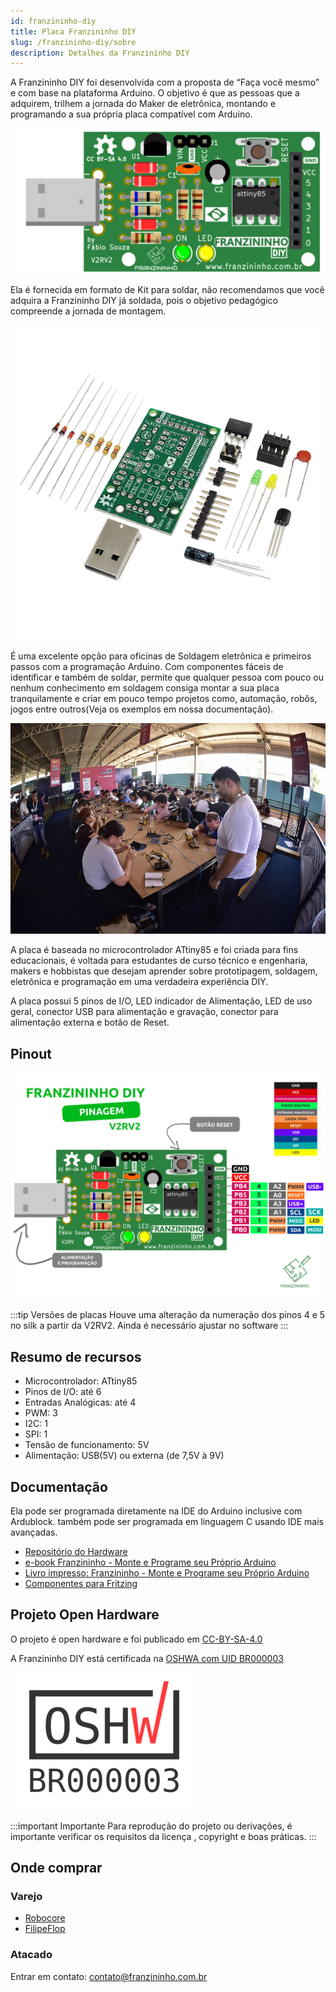 ```yaml
---
id: franzininho-diy
title: Placa Franzininho DIY
slug: /franzininho-diy/sobre
description: Detalhes da Franzininho DIY
---
```


A Franzininho DIY foi desenvolvida com a proposta de “Faça você mesmo” e com base na plataforma Arduino. O objetivo é que as pessoas que a adquirem, trilhem a jornada do Maker de eletrônica, montando e programando a sua própria placa compatível com Arduino.

![Placa Franzininho DIY](img/franzininho-diy/placa-franzininho-diy.png)

Ela é fornecida em formato de Kit para soldar, não recomendamos que você adquira a Franzininho DIY já soldada, pois o objetivo pedagógico compreende a jornada de montagem.

![Kit Franzininho DIY](img/franzininho-diy/kit-franzininho-diy.png)

É uma excelente opção para oficinas de Soldagem eletrônica e primeiros passos com a programação Arduino. Com componentes fáceis de identificar e também de soldar, permite que qualquer pessoa com pouco ou nenhum conhecimento em soldagem consiga montar a sua placa tranquilamente e criar em pouco tempo projetos como, automação, robôs, jogos entre outros(Veja os exemplos em nossa documentação).

![Oficina Franzininho DIY](img/franzininho-diy/oficina-franzininho-diy.jpg)

A placa é baseada no microcontrolador ATtiny85 e foi criada para fins educacionais, é voltada para estudantes de curso técnico e engenharia, makers e hobbistas que desejam aprender sobre prototipagem, soldagem, eletrônica e programação em uma verdadeira experiência DIY.

A placa possui 5 pinos de I/O, LED indicador de Alimentação, LED de uso geral, conector USB para alimentação e gravação, conector para alimentação externa e botão de Reset.

## Pinout

![pinagem Franzininho DIY](img/franzininho-diy/franzininho-diy-pinout.png)

:::tip Versões de placas
Houve uma alteração da numeração dos pinos 4 e 5 no silk a partir da V2RV2.
Ainda é necessário ajustar no software
:::



## Resumo de recursos

- Microcontrolador: ATtiny85
- Pinos de I/O: até 6
- Entradas Analógicas: até 4
- PWM: 3
- I2C: 1
- SPI: 1
- Tensão de funcionamento: 5V
- Alimentação: USB(5V) ou externa (de 7,5V à 9V)

## Documentação

Ela pode ser programada diretamente na IDE do Arduino inclusive com Ardublock. também pode ser programada em linguagem C usando IDE mais avançadas.

- [Repositório do Hardware](https://github.com/Franzininho/franzininho-diy-board)
- [e-book Franzininho - Monte e Programe seu Próprio Arduino](http://eepurl.com/gbR4P1)
- [Livro impresso: Franzininho - Monte e Programe seu Próprio Arduino](https://www.amazon.com.br/Franzininho-F%C3%A1bio-Souza/dp/8595680531/)
- [Componentes para Fritzing](https://github.com/Franzininho/franzininho-fritzing/blob/master/Franzininho-DIY/Franzininho-DIY-V2RV2.fzpz)

## Projeto Open Hardware

O projeto é open hardware e foi publicado em [CC-BY-SA-4.0](https://github.com/Franzininho/franzininho-diy-board/blob/main/LICENSE)

A Franzininho DIY está certificada na [OSHWA com UID BR000003](https://certification.oshwa.org/br000003.html)

![BR000003](img/franzininho-diy/OSHW_mark_BR000003.png)

:::important Importante
Para reprodução do projeto ou derivações, é importante verificar os requisitos da licença , copyright e boas práticas.
:::

## Onde comprar

### Varejo

- [Robocore](https://www.robocore.net/loja/embarcados/franzininho-diy)
- [FilipeFlop](https://www.robocore.net/loja/embarcados/franzininho-diy)

### Atacado

Entrar em contato: [contato@franzininho.com.br](mailto:contato@franzininho.com.br)
